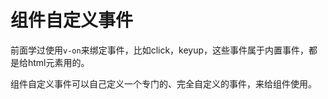 # 组件自定义事件

前面学过使用`v-on`来绑定事件，比如click，keyup，这些事件属于内置事件，都是给html元素用的。

组件自定义事件可以自己定义一个专门的、完全自定义的事件，来给组件使用。



